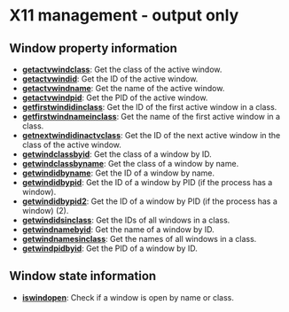 
# X11 management - output only

## Window property information

* [**getactvwindclass**](window_property_information/getactvwindclass): Get the class of the active window.
* [**getactvwindid**](window_property_information/getactvwindid): Get the ID of the active window.
* [**getactvwindname**](window_property_information/getactvwindname): Get the name of the active window.
* [**getactvwindpid**](window_property_information/getactvwindpid): Get the PID of the active window.
* [**getfirstwindidinclass**](window_property_information/getfirstwindidinclass): Get the ID of the first active window in a class.
* [**getfirstwindnameinclass**](window_property_information/getfirstwindnameinclass): Get the name of the first active window in a class.
* [**getnextwindidinactvclass**](window_property_information/getnextwindidinactvclass): Get the ID of the next active window in the class of the active window.
* [**getwindclassbyid**](window_property_information/getwindclassbyid): Get the class of a window by ID.
* [**getwindclassbyname**](window_property_information/getwindclassbyname): Get the class of a window by name.
* [**getwindidbyname**](window_property_information/getwindidbyname): Get the ID of a window by name.
* [**getwindidbypid**](window_property_information/getwindidbypid): Get the ID of a window by PID (if the process has a window).
* [**getwindidbypid2**](window_property_information/getwindidbypid2): Get the ID of a window by PID (if the process has a window) (2).
* [**getwindidsinclass**](window_property_information/getwindidsinclass): Get the IDs of all windows in a class.
* [**getwindnamebyid**](window_property_information/getwindnamebyid): Get the name of a window by ID.
* [**getwindnamesinclass**](window_property_information/getwindnamesinclass): Get the names of all windows in a class.
* [**getwindpidbyid**](window_property_information/getwindpidbyid): Get the PID of a window by ID.

## Window state information

* [**iswindopen**](window_state_information/iswindopen): Check if a window is open by name or class.

